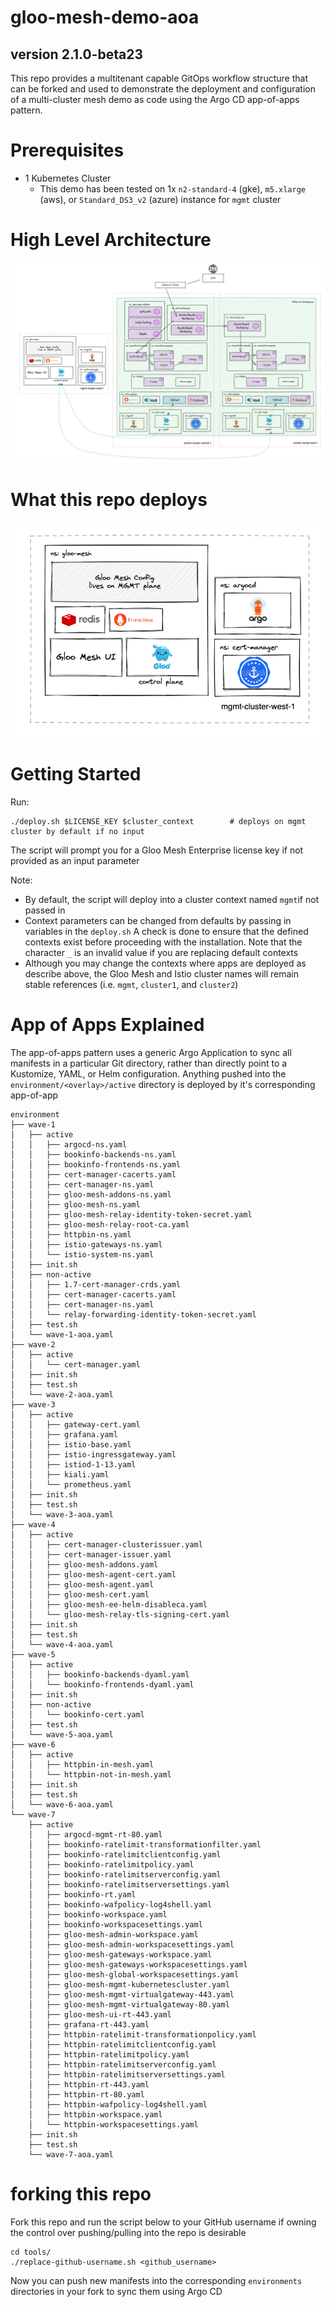 # gloo-mesh-demo-aoa

## version 2.1.0-beta23
This repo provides a multitenant capable GitOps workflow structure that can be forked and used to demonstrate the deployment and configuration of a multi-cluster mesh demo as code using the Argo CD app-of-apps pattern.

# Prerequisites 
- 1 Kubernetes Cluster
    - This demo has been tested on 1x `n2-standard-4` (gke), `m5.xlarge` (aws), or `Standard_DS3_v2` (azure) instance for `mgmt` cluster

# High Level Architecture
![High Level Architecture](images/aoa-fulla.png)

# What this repo deploys
![mgmt components](images/aoa-mgmt.png)

# Getting Started
Run:
```
./deploy.sh $LICENSE_KEY $cluster_context        # deploys on mgmt cluster by default if no input
```
The script will prompt you for a Gloo Mesh Enterprise license key if not provided as an input parameter

Note:
- By default, the script will deploy into a cluster context named `mgmt`if not passed in
- Context parameters can be changed from defaults by passing in variables in the `deploy.sh` A check is done to ensure that the defined contexts exist before proceeding with the installation. Note that the character `_` is an invalid value if you are replacing default contexts
- Although you may change the contexts where apps are deployed as describe above, the Gloo Mesh and Istio cluster names will remain stable references (i.e. `mgmt`, `cluster1`, and `cluster2`)

# App of Apps Explained
The app-of-apps pattern uses a generic Argo Application to sync all manifests in a particular Git directory, rather than directly point to a Kustomize, YAML, or Helm configuration. Anything pushed into the `environment/<overlay>/active` directory is deployed by it's corresponding app-of-app
```
environment
├── wave-1
│   ├── active
│   │   ├── argocd-ns.yaml
│   │   ├── bookinfo-backends-ns.yaml
│   │   ├── bookinfo-frontends-ns.yaml
│   │   ├── cert-manager-cacerts.yaml
│   │   ├── cert-manager-ns.yaml
│   │   ├── gloo-mesh-addons-ns.yaml
│   │   ├── gloo-mesh-ns.yaml
│   │   ├── gloo-mesh-relay-identity-token-secret.yaml
│   │   ├── gloo-mesh-relay-root-ca.yaml
│   │   ├── httpbin-ns.yaml
│   │   ├── istio-gateways-ns.yaml
│   │   └── istio-system-ns.yaml
│   ├── init.sh
│   ├── non-active
│   │   ├── 1.7-cert-manager-crds.yaml
│   │   ├── cert-manager-cacerts.yaml
│   │   ├── cert-manager-ns.yaml
│   │   └── relay-forwarding-identity-token-secret.yaml
│   ├── test.sh
│   └── wave-1-aoa.yaml
├── wave-2
│   ├── active
│   │   └── cert-manager.yaml
│   ├── init.sh
│   ├── test.sh
│   └── wave-2-aoa.yaml
├── wave-3
│   ├── active
│   │   ├── gateway-cert.yaml
│   │   ├── grafana.yaml
│   │   ├── istio-base.yaml
│   │   ├── istio-ingressgateway.yaml
│   │   ├── istiod-1-13.yaml
│   │   ├── kiali.yaml
│   │   └── prometheus.yaml
│   ├── init.sh
│   ├── test.sh
│   └── wave-3-aoa.yaml
├── wave-4
│   ├── active
│   │   ├── cert-manager-clusterissuer.yaml
│   │   ├── cert-manager-issuer.yaml
│   │   ├── gloo-mesh-addons.yaml
│   │   ├── gloo-mesh-agent-cert.yaml
│   │   ├── gloo-mesh-agent.yaml
│   │   ├── gloo-mesh-cert.yaml
│   │   ├── gloo-mesh-ee-helm-disableca.yaml
│   │   └── gloo-mesh-relay-tls-signing-cert.yaml
│   ├── init.sh
│   ├── test.sh
│   └── wave-4-aoa.yaml
├── wave-5
│   ├── active
│   │   ├── bookinfo-backends-dyaml.yaml
│   │   └── bookinfo-frontends-dyaml.yaml
│   ├── init.sh
│   ├── non-active
│   │   └── bookinfo-cert.yaml
│   ├── test.sh
│   └── wave-5-aoa.yaml
├── wave-6
│   ├── active
│   │   ├── httpbin-in-mesh.yaml
│   │   └── httpbin-not-in-mesh.yaml
│   ├── init.sh
│   ├── test.sh
│   └── wave-6-aoa.yaml
└── wave-7
    ├── active
    │   ├── argocd-mgmt-rt-80.yaml
    │   ├── bookinfo-ratelimit-transformationfilter.yaml
    │   ├── bookinfo-ratelimitclientconfig.yaml
    │   ├── bookinfo-ratelimitpolicy.yaml
    │   ├── bookinfo-ratelimitserverconfig.yaml
    │   ├── bookinfo-ratelimitserversettings.yaml
    │   ├── bookinfo-rt.yaml
    │   ├── bookinfo-wafpolicy-log4shell.yaml
    │   ├── bookinfo-workspace.yaml
    │   ├── bookinfo-workspacesettings.yaml
    │   ├── gloo-mesh-admin-workspace.yaml
    │   ├── gloo-mesh-admin-workspacesettings.yaml
    │   ├── gloo-mesh-gateways-workspace.yaml
    │   ├── gloo-mesh-gateways-workspacesettings.yaml
    │   ├── gloo-mesh-global-workspacesettings.yaml
    │   ├── gloo-mesh-mgmt-kubernetescluster.yaml
    │   ├── gloo-mesh-mgmt-virtualgateway-443.yaml
    │   ├── gloo-mesh-mgmt-virtualgateway-80.yaml
    │   ├── gloo-mesh-ui-rt-443.yaml
    │   ├── grafana-rt-443.yaml
    │   ├── httpbin-ratelimit-transformationpolicy.yaml
    │   ├── httpbin-ratelimitclientconfig.yaml
    │   ├── httpbin-ratelimitpolicy.yaml
    │   ├── httpbin-ratelimitserverconfig.yaml
    │   ├── httpbin-ratelimitserversettings.yaml
    │   ├── httpbin-rt-443.yaml
    │   ├── httpbin-rt-80.yaml
    │   ├── httpbin-wafpolicy-log4shell.yaml
    │   ├── httpbin-workspace.yaml
    │   └── httpbin-workspacesettings.yaml
    ├── init.sh
    ├── test.sh
    └── wave-7-aoa.yaml
```

# forking this repo
Fork this repo and run the script below to your GitHub username if owning the control over pushing/pulling into the repo is desirable
```
cd tools/
./replace-github-username.sh <github_username>
```
Now you can push new manifests into the corresponding `environments` directories in your fork to sync them using Argo CD
